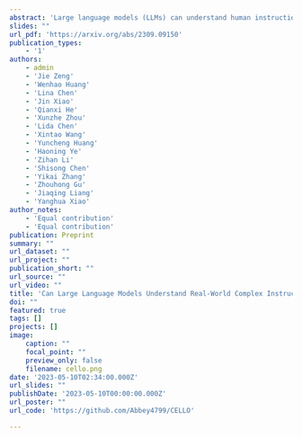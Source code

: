 ```yaml
---
abstract: 'Large language models (LLMs) can understand human instructions, showing their potential for pragmatic applications beyond traditional NLP tasks. However, they still struggle with complex instructions, which can be either complex task descriptions that require multiple tasks and constraints, or complex input that contains long context, noise, heterogeneous information and multi-turn format. Due to these features, LLMs often ignore semantic constraints from task descriptions, generate incorrect formats, violate length or sample count constraints, and be unfaithful to the input text. Existing benchmarks are insufficient to assess LLMs’ ability to understand complex instructions, as they are close-ended and simple. To bridge this gap, we propose \method, a benchmark for evaluating LLMs'' ability to follow complex instructions systematically. We design eight features for complex instructions and construct a comprehensive evaluation dataset from real-world scenarios. We also establish four criteria and develop corresponding metrics, as current ones are inadequate, biased or too strict and coarse-grained. We compare the performance of representative Chinese-oriented and English-oriented models in following complex instructions through extensive experiments.'
slides: ""
url_pdf: 'https://arxiv.org/abs/2309.09150'
publication_types:
    - '1'
authors:
    - admin
    - 'Jie Zeng'
    - 'Wenhao Huang'
    - 'Lina Chen'
    - 'Jin Xiao'
    - 'Qianxi He'
    - 'Xunzhe Zhou'
    - 'Lida Chen'
    - 'Xintao Wang'
    - 'Yuncheng Huang'
    - 'Haoning Ye'
    - 'Zihan Li'
    - 'Shisong Chen'
    - 'Yikai Zhang'
    - 'Zhouhong Gu'
    - 'Jiaqing Liang'
    - 'Yanghua Xiao'
author_notes:
    - 'Equal contribution'
    - 'Equal contribution'
publication: Preprint
summary: ""
url_dataset: ""
url_project: ""
publication_short: ""
url_source: ""
url_video: ""
title: 'Can Large Language Models Understand Real-World Complex Instructions?'
doi: ""
featured: true
tags: []
projects: []
image:
    caption: ""
    focal_point: ""
    preview_only: false
    filename: cello.png
date: '2023-05-10T02:34:00.000Z'
url_slides: ""
publishDate: '2023-05-10T00:00:00.000Z'
url_poster: ""
url_code: 'https://github.com/Abbey4799/CELLO'

---
```

